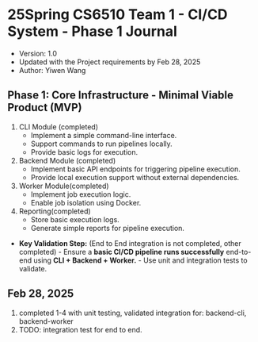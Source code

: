 # 25Spring CS6510 Team 1 - CI/CD System - Phase 1 Journal 
- Version: 1.0
- Updated with the Project requirements by Feb 28, 2025
- Author: Yiwen Wang
## Phase 1: Core Infrastructure - Minimal Viable Product (MVP)

1. CLI Module (completed)
   - Implement a simple command-line interface.
   - Support commands to run pipelines locally.
   - Provide basic logs for execution.
2. Backend Module (completed)
   - Implement basic API endpoints for triggering pipeline execution.
   - Provide local execution support without external dependencies.
3. Worker Module(completed)
   - Implement job execution logic.
   - Enable job isolation using Docker.
4. Reporting(completed)
   - Store basic execution logs. 
   - Generate simple reports for pipeline execution.

* **Key Validation Step:** (End to End integration is not completed, other completed)
      - Ensure a **basic CI/CD pipeline runs successfully** end-to-end using **CLI + Backend + Worker.**
      - Use unit and integration tests to validate.


## Feb 28, 2025
1. completed 1-4 with unit testing, validated integration for: backend-cli, backend-worker
2. TODO: integration test for end to end. 